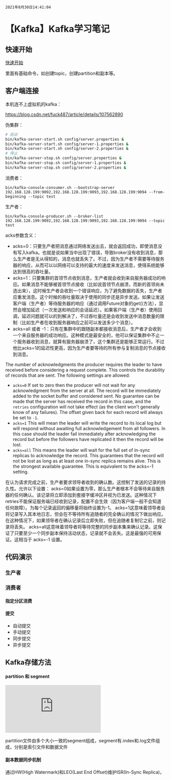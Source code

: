 `2021年8月30日14:41:04`

# 【Kafka】Kafka学习笔记

## 快速开始

[快速开始](https://kafka.apachecn.org/quickstart.html)

里面有基础命令，如创建topic，创建partition和副本等。

## 客户端连接

本机连不上虚拟机的kafka：

https://blog.csdn.net/fuck487/article/details/107562890

伪集群：
``` bash
# 启动
bin/kafka-server-start.sh config/server.properties &
bin/kafka-server-start.sh config/server-1.properties &
bin/kafka-server-start.sh config/server-2.properties &
# 停止 
bin/kafka-server-stop.sh config/server.properties &
bin/kafka-server-stop.sh config/server-1.properties &
bin/kafka-server-stop.sh config/server-2.properties &
```
消费者：
```
bin/kafka-console-consumer.sh --bootstrap-server 192.168.128.199:9092,192.168.128.199:9093,192.168.128.199:9094 --from-beginning --topic test
```

生产者：
```
bin/kafka-console-producer.sh --broker-list 192.168.128.199:9092,192.168.128.199:9093,192.168.128.199:9094 --topic test
```


acks参数含义：

- acks=0：只要生产者把消息通过网络发送出去，就会返回成功，即使消息没有写入kafka。也就是说如果当中出现了错误，导致broker没有收到消息，那么生产者是无从得知的，消息也就丢失了。不过，因为生产者不需要等待服务器的响应，从而可以以网络可以支持的最大的速度来发送消息，使得系统能够达到很高的吞吐量。
- acks=1：只要集群的首领节点收到消息，生产者就会收到来自服务器成功的响应。如果消息不能够被首领节点接收（比如说首领节点崩溃，而新的首领尚未选出来），这时候生产者会收到一个错误响应，为了避免数据的丢失，生产者应重发消息。这个时候的吞吐量取决于使用的同步还是异步发送。如果让发送客户端（生产者）等待服务器的响应（通过调用Future对象的get()方法），显然会增加延迟（一次发送和响应的会话延迟）。如果客户端（生产者）使用回调，延迟问题就可以的到解决了，不过吞吐量还是会收到发送中消息数量的限制（比如生产者在收到服务器响应之前可以发送多少个消息）。
- acks=all 或者 -1：只有在集群中的跟随副本都接收消息后，生产者才会收到一个来自服务器的成功响应。这种模式是最安全的，他可以保证集群中不止一个服务器收到消息，就算有服务器崩溃了，这个集群还是能够正常运行。不过他比acks=1的延迟性更高，因为生产者要等待的所有参与复制消息的节点接收到消息。


The number of acknowledgments the producer requires the leader to have received before considering a request complete. This controls the 
 durability of records that are sent. The following settings are allowed: 

- `acks=0` If set to zero then the producer will not wait for any acknowledgment from the server at all. The record will be immediately added to the socket buffer and considered sent. No guarantee can be made that the server has received the record in this case, and the `retries` configuration will not take effect (as the client won't generally know of any failures). The offset given back for each record will always be set to `-1`.
- `acks=1` This will mean the leader will write the record to its local log but will respond without awaiting full acknowledgement from all followers. In this case should the leader fail immediately after acknowledging the record but before the followers have replicated it then the record will be lost.
- `acks=all` This means the leader will wait for the full set of in-sync replicas to acknowledge the record. This guarantees that the record will not be lost as long as at least one in-sync replica remains alive. This is the strongest available guarantee. This is equivalent to the acks=-1 setting.

在认为请求完成之前，生产者要求领导者收到的确认数。这控制了发送的记录的持久性。允许以下设置：
acks=0如果设置为零，那么生产者根本不会等待来自服务器的任何确认。该记录将立即添加到套接字缓冲区并视为已发送。这种情况下retries不能保证服务端已经收到记录，配置不会生效（因为客户端一般不会知道任何故障）。为每个记录返回的偏移量将始终设置为-1。
acks=1这意味着领导者会将记录写入其本地日志，但会在不等待所有追随者的完全确认的情况下做出响应。在这种情况下，如果领导者在确认记录后立即失败，但在追随者复制它之前，则记录将丢失。
acks=all这意味着领导者将等待完整的同步副本集来确认记录。这保证了只要至少一个同步副本保持活动状态，记录就不会丢失。这是最强的可用保证。这相当于 acks=-1 设置。

## 代码演示

### 生产者

### 消费者

#### 指定分区消费

#### 提交

- 自动提交
- 手动提交
 - 同步提交
 - 异步提交

## Kafka存储方法

#### partition 和 segment

![Kafka文件存储机制那些事](https://tech.meituan.com/2015/01/13/kafka-fs-design-theory.html)

partition文件由多个大小一致的segment组成，segment有.index和.log文件组成，分别是索引文件和数据文件

#### 副本数据同步机制

通过HW(High Watermark)和LEO(Last End Offset)维护ISR(In-Sync Replica)，

